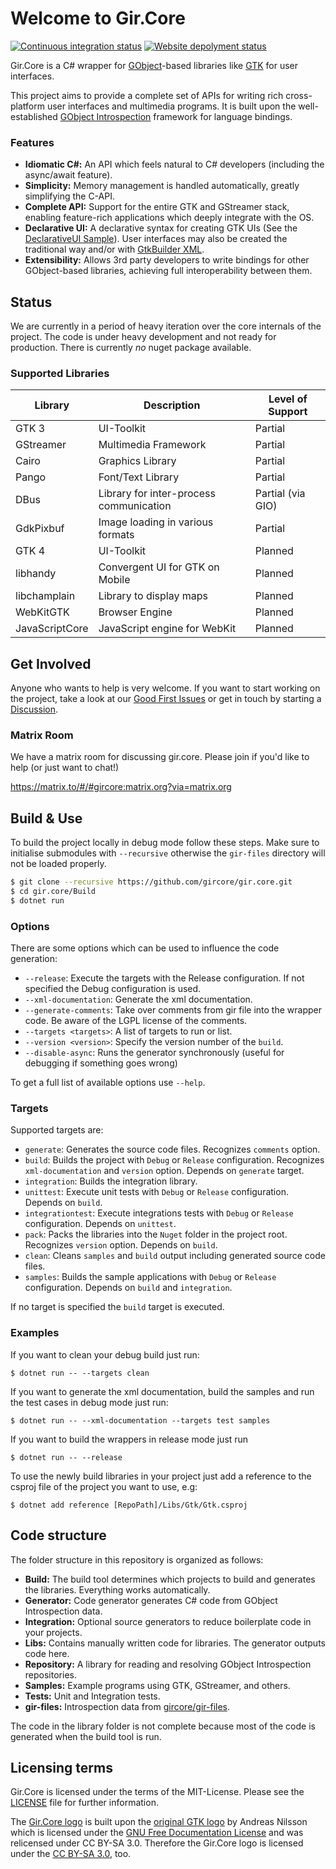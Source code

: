 # Welcome to Gir.Core

[![Continuous integration status](https://github.com/GirCore/gir.core/workflows/Continuous%20integration/badge.svg?branch=develop)](https://github.com/gircore/gir.core/actions)
[![Website depolyment status](https://github.com/GirCore/gircore.github.io/workflows/Deploy%20website/badge.svg?branch=develop)](https://github.com/gircore/gircore.github.io/actions)

Gir.Core is a C# wrapper for [GObject]-based libraries like [GTK] for user interfaces.

This project aims to provide a complete set of APIs for writing rich cross-platform user interfaces and multimedia programs. It is built upon the well-established [GObject Introspection][gi] framework for language bindings.

### Features
* **Idiomatic C#:** An API which feels natural to C# developers (including the async/await feature).
* **Simplicity:** Memory management is handled automatically, greatly simplifying the C-API.
* **Complete API:** Support for the entire GTK and GStreamer stack, enabling feature-rich applications which deeply integrate with the OS.
* **Declarative UI:** A declarative syntax for creating GTK UIs (See the [DeclarativeUI Sample][sample_gtk_declarative]). User interfaces may also be created the traditional way and/or with [GtkBuilder XML][GtkBuilder].
* **Extensibility:** Allows 3rd party developers to write bindings for other GObject-based libraries, achieving full interoperability between them.

## Status
We are currently in a period of heavy iteration over the core internals of the project. The code is under heavy development and not ready for production. There is currently _no_ nuget package available.

### Supported Libraries

| Library        | Description                             | Level of Support  |
|----------------|-----------------------------------------|-------------------|
| GTK 3          | UI-Toolkit                              | Partial           |
| GStreamer      | Multimedia Framework                    | Partial           |
| Cairo          | Graphics Library                        | Partial           |
| Pango          | Font/Text Library                       | Partial           |
| DBus           | Library for inter-process communication | Partial (via GIO) |
| GdkPixbuf      | Image loading in various formats        | Partial           |
| GTK 4          | UI-Toolkit                              | Planned           |
| libhandy       | Convergent UI for GTK on Mobile         | Planned           |
| libchamplain   | Library to display maps                 | Planned           |
| WebKitGTK      | Browser Engine                          | Planned           |
| JavaScriptCore | JavaScript engine for WebKit            | Planned           |


## Get Involved
Anyone who wants to help is very welcome. If you want to start working on the project, take a look at our [Good First Issues](https://github.com/gircore/gir.core/issues?q=is%3Aissue+is%3Aopen+label%3A%22good+first+issue%22) or get in touch by starting a [Discussion](https://github.com/gircore/gir.core/discussions).

### Matrix Room
We have a matrix room for discussing gir.core. Please join if you'd like to help (or just want to chat!)

https://matrix.to/#/#gircore:matrix.org?via=matrix.org

## Build & Use
To build the project locally in debug mode follow these steps. Make sure to initialise submodules with `--recursive` otherwise the `gir-files` directory will not be loaded properly.

```sh
$ git clone --recursive https://github.com/gircore/gir.core.git
$ cd gir.core/Build
$ dotnet run
```

### Options

There are some options which can be used to influence the code generation:

* `--release`: Execute the targets with the Release configuration. If not specified the Debug configuration is used.
* `--xml-documentation`: Generate the xml documentation.
* `--generate-comments`: Take over comments from gir file into the wrapper code. Be aware of the LGPL license of the comments.
* `--targets <targets>`: A list of targets to run or list.
* `--version <version>`: Specify the version number of the `build`.
* `--disable-async`: Runs the generator synchronously (useful for debugging if something goes wrong)

To get a full list of available options use `--help`.

### Targets

Supported targets are:
* `generate`: Generates the source code files. Recognizes `comments` option.
* `build`: Builds the project with `Debug` or `Release` configuration. Recognizes `xml-documentation` and `version` option. Depends on `generate` target.
* `integration`: Builds the integration library.
* `unittest`: Execute unit tests with `Debug` or `Release` configuration. Depends on `build`.
* `integrationtest`: Execute integrations tests with `Debug` or `Release` configuration. Depends on `unittest`.
* `pack`: Packs the libraries into the `Nuget` folder in the project root. Recognizes `version` option. Depends on `build`.
* `clean`:  Cleans `samples` and `build` output including generated source code files.
* `samples`: Builds the sample applications with `Debug` or `Release` configuration. Depends on `build` and `integration`.

If no target is specified the `build` target is executed.

### Examples

If you want to clean your debug build just run:

    $ dotnet run -- --targets clean

If you want to generate the xml documentation, build the samples and run the test cases in debug mode just run:

    $ dotnet run -- --xml-documentation --targets test samples

If you want to build the wrappers in release mode just run

    $ dotnet run -- --release

To use the newly build libraries in your project just add a reference to the csproj file of the project you want to use, e.g:

    $ dotnet add reference [RepoPath]/Libs/Gtk/Gtk.csproj

## Code structure
The folder structure in this repository is organized as follows:
* **Build:** The build tool determines which projects to build and generates the libraries. Everything works automatically.
* **Generator:** Code generator generates C# code from GObject Introspection data.
* **Integration:** Optional source generators to reduce boilerplate code in your projects.
* **Libs:** Contains manually written code for libraries. The generator outputs code here.
* **Repository:** A library for reading and resolving GObject Introspection repositories.
* **Samples:** Example programs using GTK, GStreamer, and others.
* **Tests:** Unit and Integration tests.
* **gir-files:** Introspection data from [gircore/gir-files](https://github.com/gircore/gir-files).

The code in the library folder is not complete because most of the code is generated when the build tool is run.

[gi]: https://gi.readthedocs.io/
[gstreamer]: https://gstreamer.freedesktop.org/
[GIO]: https://developer.gnome.org/gio/stable/
[GObject]: https://developer.gnome.org/gobject/stable/
[GTK]: https://gtk.org/
[libhandy]: https://source.puri.sm/Librem5/libhandy
[WebKitGTK]: https://webkitgtk.org/
[JavaScriptCore]: https://webkitgtk.org/reference/jsc-glib/stable/index.html
[dbus]: https://www.freedesktop.org/wiki/Software/dbus/
[libchamplain]: https://wiki.gnome.org/Projects/libchamplain
[GtkSharp]: https://github.com/GtkSharp/GtkSharp
[sample_gtk_declarative]: https://github.com/gircore/gir.core/blob/develop/Samples/Gtk3/DeclarativeUi/Program.cs
[GdkPixbuf]: https://gitlab.gnome.org/GNOME/gdk-pixbuf
[GtkBuilder]: https://developer.gnome.org/gtk3/stable/GtkBuilder.html

## Licensing terms
Gir.Core is licensed under the terms of the MIT-License. Please see the [LICENSE](LICENSE) file for further information.

The [Gir.Core logo](logo.svg) is built upon the [original GTK logo](https://wiki.gnome.org/Projects/GTK/Logo) by Andreas Nilsson which is licensed under the [GNU Free Documentation License](https://www.gnu.org/licenses/fdl-1.3.txt) and was relicensed under CC BY-SA 3.0. Therefore the Gir.Core logo is licensed under the [CC BY-SA 3.0](https://creativecommons.org/licenses/by-sa/3.0/deed.en), too.
